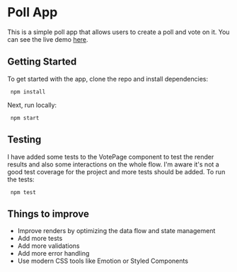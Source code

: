# Poll App

This is a simple poll app that allows users to create a poll and vote on it. You can see the live demo [here](https://poll-5vkajgh8z-haniehmhf.vercel.app).

## Getting Started

To get started with the app, clone the repo and install dependencies:

```
 npm install
```

Next, run locally:

```
 npm start
```

## Testing

I have added some tests to the VotePage component to test the render results and also some interactions on the whole flow. I'm aware it's not a good test coverage for the project and more tests should be added. To run the tests:

```
 npm test
```

## Things to improve

- Improve renders by optimizing the data flow and state management
- Add more tests
- Add more validations
- Add more error handling
- Use modern CSS tools like Emotion or Styled Components

